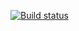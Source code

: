 [![Build status](https://ci.appveyor.com/api/projects/status/098as7bq861f2gnr?svg=true)](https://ci.appveyor.com/project/Finikys/testr)
